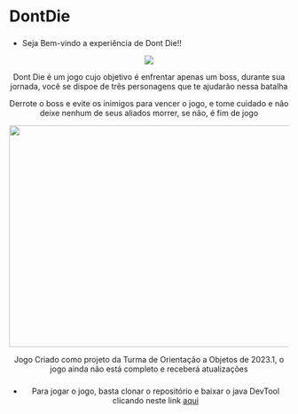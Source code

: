 # DontDie
###
- Seja Bem-vindo a experiência de Dont Die!!

<center>
<img src="https://i.ibb.co/QK0tS5V/dont-die.png" />

<p> Dont Die é um jogo cujo objetivo é enfrentar apenas um boss, durante sua jornada, você se dispoe de três personagens que te ajudarão nessa batalha</p>
<p> Derrote o boss e evite os inimigos para vencer o jogo, e tome cuidado e não deixe nenhum de seus aliados morrer, se não, é fim de jogo</p>
<p align="center">
<img width="700" height="400" src="assets/2023-05-04 19-48-38.gif">
 </p>
<p> Jogo Criado como projeto da Turma de Orientação a Objetos de 2023.1, o jogo ainda não está completo e receberá atualizações </p>

###
- Para jogar o jogo, basta clonar o repositório e baixar o java DevTool clicando neste link <a href="https://www.oracle.com/java/technologies/downloads/?er=221886#jdk22-windows"> aqui </a>

</center>
